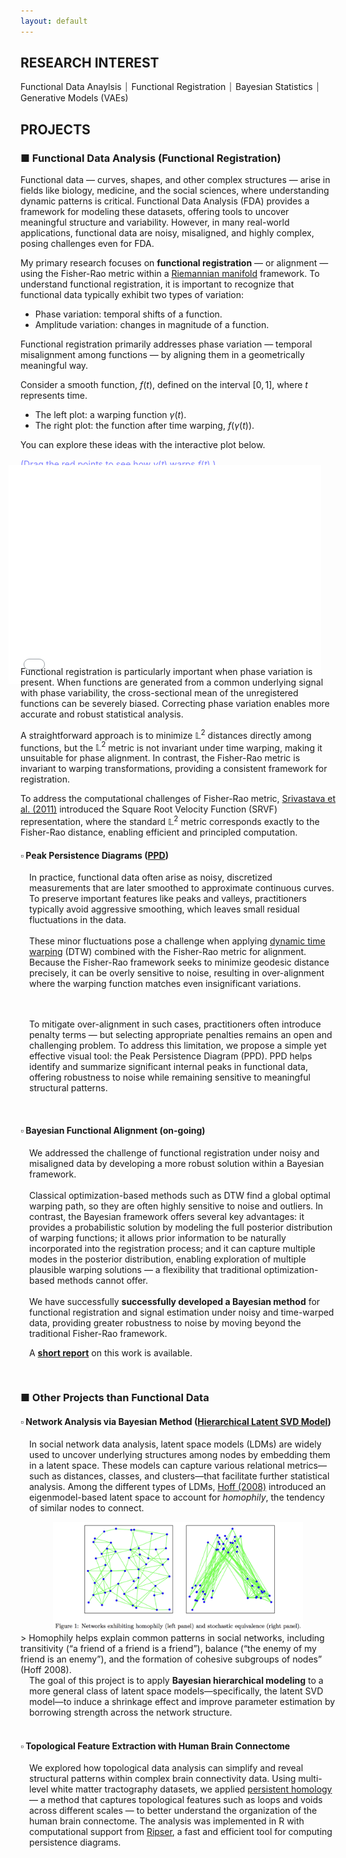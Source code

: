 ```yaml
---
layout: default
---
```


<h2 id="research">RESEARCH INTEREST</h2>

Functional Data Anaylsis ⏐ Functional Registration ⏐ Bayesian Statistics ⏐ Generative Models (VAEs)

<h2 id="projects">PROJECTS</h2>

<h3 id="fda">■ Functional Data Analysis (Functional Registration)</h3>
Functional data — curves, shapes, and other complex structures — arise in fields like biology, medicine, and the social sciences, where understanding dynamic patterns is critical.
Functional Data Analysis (FDA) provides a framework for modeling these datasets, offering tools to uncover meaningful structure and variability. However, in many real-world applications, functional data are noisy, misaligned, and highly complex, posing challenges even for FDA.

My primary research focuses on **functional registration** — or alignment — using the Fisher-Rao metric within a <a href="https://en.wikipedia.org/wiki/Riemannian_manifold">Riemannian manifold</a> framework. To understand functional registration, it is important to recognize that functional data typically exhibit two types of variation:
- Phase variation: temporal shifts of a function.
- Amplitude variation: changes in magnitude of a function.

Functional registration primarily addresses phase variation — temporal misalignment among functions — by aligning them in a geometrically meaningful way.

Consider a smooth function, $f(t)$, defined on the interval $[0,1]$, where $t$ represents time.

- The left plot: a warping function $\gamma(t)$.
- The right plot: the function after time warping, $f(\gamma(t))$.

You can explore these ideas with the interactive plot below. 

<span style="color:rgb(126, 127, 255);">(Drag the red points to see how $\gamma(t)$ warps $f(t)$.)</span>
<div style="display: flex; justify-content: center; margin-top: -1.5em; margin-bottom: -3em; margin-left: -3em;">
  <iframe 
    src="misc_pages/warping.html" 
    width="500" 
    height="350"
    style="border:0px solid black;
    display: block;">
  </iframe>
</div>

Functional registration is particularly important when phase variation is present.
When functions are generated from a common underlying signal with phase variability, the cross-sectional mean of the unregistered functions can be severely biased.
Correcting phase variation enables more accurate and robust statistical analysis.

A straightforward approach is to minimize $\mathbb{L}^2$ distances directly among functions, but the $\mathbb{L}^2$ metric is not invariant under time warping, making it unsuitable for phase alignment.
In contrast, the Fisher-Rao metric is invariant to warping transformations, providing a consistent framework for registration.

To address the computational challenges of Fisher-Rao metric, <a href="https://doi.org/10.1109/TPAMI.2010.184" target="_blank">Srivastava et al. (2011)</a> introduced the Square Root Velocity Function (SRVF) representation, where the standard $\mathbb{L}^2$ metric corresponds exactly to the Fisher-Rao distance, enabling efficient and principled computation.

<h4 id="ppd">▫ Peak Persistence Diagrams (<a href="https://github.com/wk45/PPD">PPD</a>)</h4>
<div style="margin-left: 1em;">

In practice, functional data often arise as noisy, discretized measurements that are later smoothed to approximate continuous curves. To preserve important features like peaks and valleys, practitioners typically avoid aggressive smoothing, which leaves small residual fluctuations in the data.
<br><br>
These minor fluctuations pose a challenge when applying <a href="https://en.wikipedia.org/wiki/Dynamic_time_warping">dynamic time warping</a> (DTW) combined with the Fisher-Rao metric for alignment. Because the Fisher-Rao framework seeks to minimize geodesic distance precisely, it can be overly sensitive to noise, resulting in over-alignment where the warping function matches even insignificant variations.

<!-- <img src="figs/ppd/fig1.png" width="300"> -->
<br><br>
To mitigate over-alignment in such cases, practitioners often introduce penalty terms — but selecting appropriate penalties remains an open and challenging problem. To address this limitation, we propose a simple yet effective visual tool: the Peak Persistence Diagram (PPD).
PPD helps identify and summarize significant internal peaks in functional data, offering robustness to noise while remaining sensitive to meaningful structural patterns.
</div>
<br>
<!-- #### • Phase Alignment of functions via [Trajectory Analysis](/Projects/PathAnalysis/Visualization/test99.html)
Functional registration is accomplished by analyzing the trajectory of the mean function after alignment. This is done by projecting the aligned functions onto a lower-dimensional space using Functional Principal Component Analysis (FPCA), enabling effective visualization and interpretation of the registration process. -->

<h4 id="bayes">▫ Bayesian Functional Alignment (on-going)</h4>
<div style="margin-left: 1em;">
We addressed the challenge of functional registration under noisy and misaligned data by developing a more robust solution within a Bayesian framework.
<br><br>
Classical optimization-based methods such as DTW find a global optimal warping path, so they are often highly sensitive to noise and outliers. In contrast, the Bayesian framework offers several key advantages:
it provides a probabilistic solution by modeling the full posterior distribution of warping functions;
it allows prior information to be naturally incorporated into the registration process;
and it can capture multiple modes in the posterior distribution, enabling exploration of multiple plausible warping solutions — a flexibility that traditional optimization-based methods cannot offer.
<br><br>
We have successfully <strong> successfully developed a Bayesian method</strong> for functional registration and signal estimation under noisy and time-warped data, providing greater robustness to noise by moving beyond the traditional Fisher-Rao framework. 

A <a href="misc_pages/bayes_reg/main.html" style="font-weight: bold;">short report</a> on this work is available.

</div>

<br>

<h3 id="others"> ■ Other Projects than Functional Data </h3>

<h4 id="network"> ▫ Network Analysis via Bayesian Method (<a href="/Projects/HLSVD/HSVD.pdf">Hierarchical Latent SVD Model</a>) </h4>

<div style="margin-left: 1em;">

In social network data analysis, latent space models (LDMs) are widely used to uncover underlying structures among nodes by embedding them in a latent space. These models can capture various relational metrics—such as distances, classes, and clusters—that facilitate further statistical analysis. Among the different types of LDMs, <a href="https://doi.org/doi:10.48550/arXiv.0711.1146">Hoff (2008)</a> introduced an eigenmodel-based latent space to account for <em>homophily</em>, the tendency of similar nodes to connect.
</div>

<div style="text-align: center;">
  <img src="figs/network/homophiliy.png" width="400">
</div>
> Homophily helps explain common patterns in social networks, including transitivity (“a friend of a friend is a friend”), balance (“the enemy of my friend is an enemy”), and the formation of cohesive subgroups of nodes” (Hoff 2008).

<div style="margin-left: 1em;">
The goal of this project is to apply <strong>Bayesian hierarchical modeling</strong> to a more general class of latent space models—specifically, the latent SVD model—to induce a shrinkage effect and improve parameter estimation by borrowing strength across the network structure.
</div>

<br>
<h4 id="tda"> ▫ Topological Feature Extraction with Human Brain Connectome</h4>
<div style="margin-left: 1em;">
    We explored how topological data analysis can simplify and reveal structural patterns within complex brain connectivity data. Using multi-level white matter tractography datasets, we applied <a href="https://en.wikipedia.org/wiki/Persistent_homology">persistent homology</a> — a method that captures topological features such as loops and voids across different scales — to better understand the organization of the human brain connectome. The analysis was implemented in R with computational support from <a href="https://github.com/Ripser/ripser">Ripser</a>, a fast and efficient tool for computing persistence diagrams.
</div>